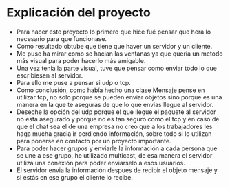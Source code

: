 # Explicación del proyecto
- Para hacer este proyecto lo primero que hice fué pensar que hera lo necesario para que funcionase.
- Como resultado obtube que tiene que haver un servidor y un cliente.
- Me puse ha mirar como se hacian las ventanas ya que queria un metodo más visual para poder hacerlo más amigable.
- Una vez tenia la parte visual, tuve que pensar como enviar todo lo que escribiesen al servidor.
- Para ello me puse a pensar si udp o tcp.
- Como conclusión, como había hecho una clase Mensaje pense en utilizar tcp, no solo porque se pueden enviar objetos sino porque es una manera en la que te aseguras de que lo que envias llegue al servidor.
- Deseche la opción del udp porque el que llegue el paquete al servidor no esta asegurado y porque no es tan seguro como el tcp y en caso de que el chat sea el de una empresa no creo que a los trabajadores les haga mucha gracia ir perdiendo información, sobre todo si lo utilizan para ponerse en contacto por un proyecto importante.
- Para poder hacer grupos y enviarle la información a cada persona que se une a ese grupo, he utilizado multicast, de esa manera el servidor utiliza una conexión para poder enviarselo a esos usuarios.
- El servidor envia la información despues de recibir el objeto mensaje y si estás en ese grupo el cliente lo recibe.
